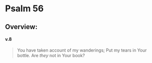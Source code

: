 # Psalm 56

## Overview:


#### v.8
>You have taken account of my wanderings;
Put my tears in Your bottle.
Are _they_ not in Your book?

